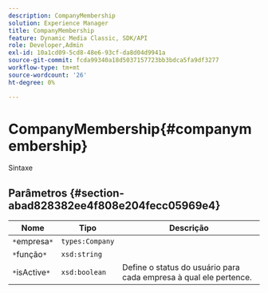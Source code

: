 ```yaml
---
description: CompanyMembership
solution: Experience Manager
title: CompanyMembership
feature: Dynamic Media Classic, SDK/API
role: Developer,Admin
exl-id: 10a1cd09-5cd8-48e6-93cf-da8d04d9941a
source-git-commit: fcda99340a18d5037157723bb3bdca5fa9df3277
workflow-type: tm+mt
source-wordcount: '26'
ht-degree: 0%

---
```


# CompanyMembership{#companymembership}

Sintaxe

## Parâmetros {#section-abad828382ee4f808e204fecc05969e4}

| Nome | Tipo | Descrição |
|---|---|---|
| `*`empresa`*` | `types:Company` |  |
| `*`função`*` | `xsd:string` |  |
| `*`isActive`*` | `xsd:boolean` | Define o status do usuário para cada empresa à qual ele pertence. |
